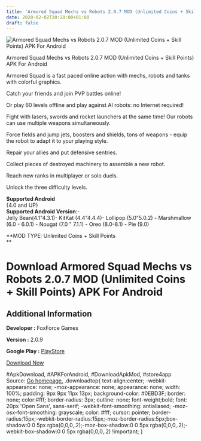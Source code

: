 ```yaml
---
title: 'Armored Squad Mechs vs Robots 2.0.7 MOD (Unlimited Coins + Skill Points) APK For Android'
date: 2020-02-02T20:28:00+01:00
draft: false
---
```


![Armored Squad Mechs vs Robots 2.0.7 MOD (Unlimited Coins + Skill Points) APK For Android](https://i0.wp.com/apkhome.net/wp-content/uploads/2020/02/Armored-Squad-Mechs-vs-Robots-2.0.7-MOD-Unlimited-Coins-Skill-Points.png "Armored Squad Mechs vs Robots 2.0.7 MOD (Unlimited Coins + Skill Points) APK For Android")

  

Armored Squad Mechs vs Robots 2.0.7 MOD (Unlimited Coins + Skill Points) APK For Android

Armored Squad is a fast paced online action with mechs, robots and tanks with colorful graphics.

Catch your friends and join PVP battles online!

Or play 60 levels offline and play against AI robots: no Internet required!

Fight with lasers, swords and rocket launchers at the same time! Our robots can use multiple weapons simultaneously.

Force fields and jump jets, boosters and shields, tons of weapons - equip the robot to adapt it to your playing style.

Repair your allies and put defensive sentries.

Collect pieces of destroyed machinery to assemble a new robot.

Reach new ranks in multiplayer or solo duels.

Unlock the three difficulty levels.

**Supported Android**  
{4.0 and UP}  
**Supported Android Version**:-  
Jelly Bean(4.1"4.3.1)- KitKat (4.4"4.4.4)- Lollipop (5.0"5.0.2) - Marshmallow (6.0 - 6.0.1) - Nougat (7.0 " 7.1.1) - Oreo (8.0-8.1) - Pie (9.0)

**MOD TYPE: Unlimited Coins + Skill Points  
**

Download Armored Squad Mechs vs Robots 2.0.7 MOD (Unlimited Coins + Skill Points) APK For Android
=================================================================================================

Additional Information
----------------------

**Developer :** FoxForce Games

**Version :** 2.0.9

**Google Play :** [PlayStore](https://play.google.com/store/apps/details?id=com.FoxForceGames.ArmoredSquad)

  

[Download Now](https://store4app.co/post/armored-squad-mechs-vs-robots-2-0-7-mod-unlimited-coins-skill-points-apk-for-android_1580671266)

  
#ApkDownload, #APKForAndroid, #DownloadApkMod, #store4app  
Source: [Go homepage.](https://store4app.co/post/armored-squad-mechs-vs-robots-2-0-7-mod-unlimited-coins-skill-points-apk-for-android_1580671266) .downloadtop{ text-align:center; -webkit-appearance: none; -moz-appearance: none; appearance: none; width: 100%; padding: 9px 9px 11px 13px; background-color: #0EBD3F; border: none; color:#fff; border-radius: 3px; outline: none; font-weight;bold; font: 20px 'Open Sans', sans-serif; -webkit-font-smoothing: antialiased; -moz-osx-font-smoothing: grayscale; color: #fff; cursor: pointer; border-radius:15px;-webkit-border-radius:15px;-moz-border-radius:5px;box-shadow:0 0 5px rgba(0,0,0,.2);-moz-box-shadow:0 0 5px rgba(0,0,0,.2);-webkit-box-shadow:0 0 5px rgba(0,0,0,.2) !important; }